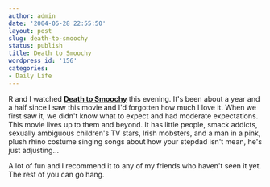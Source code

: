 ```yaml
---
author: admin
date: '2004-06-28 22:55:50'
layout: post
slug: death-to-smoochy
status: publish
title: Death to Smoochy
wordpress_id: '156'
categories:
- Daily Life
---
```

R and I watched <strong><a href="http://www.imdb.com/title/tt0266452/">Death to Smoochy</a></strong> this evening. It's been about a year and a half since I saw this movie and I'd forgotten how much I love it. When we first saw it, we didn't know what to expect and had moderate expectations. This movie lives up to them and beyond. It has little people, smack addicts, sexually ambiguous children's TV stars, Irish mobsters, and a man in a pink, plush rhino costume singing songs about how your stepdad isn't mean, he's just adjusting...

A lot of fun and I recommend it to any of my friends who haven't seen it yet. The rest of you can go hang.
